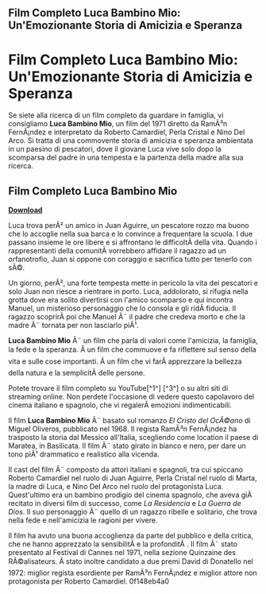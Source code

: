 ## Film Completo Luca Bambino Mio: Un'Emozionante Storia di Amicizia e Speranza

 


 
# Film Completo Luca Bambino Mio: Un'Emozionante Storia di Amicizia e Speranza
  
Se siete alla ricerca di un film completo da guardare in famiglia, vi consigliamo **Luca Bambino Mio**, un film del 1971 diretto da RamÃ³n FernÃ¡ndez e interpretato da Roberto Camardiel, Perla Cristal e Nino Del Arco. Si tratta di una commovente storia di amicizia e speranza ambientata in un paesino di pescatori, dove il giovane Luca vive solo dopo la scomparsa del padre in una tempesta e la partenza della madre alla sua ricerca.
 
## Film Completo Luca Bambino Mio


[**Download**](https://www.google.com/url?q=https%3A%2F%2Fbltlly.com%2F2tK4sa&sa=D&sntz=1&usg=AOvVaw3U7-aGEaQPFW_8WFDNxXj1)

  
Luca trova perÃ² un amico in Juan Aguirre, un pescatore rozzo ma buono che lo accoglie nella sua barca e lo convince a frequentare la scuola. I due passano insieme le ore libere e si affrontano le difficoltÃ  della vita. Quando i rappresentanti della comunitÃ  vorrebbero affidare il ragazzo ad un orfanotrofio, Juan si oppone con coraggio e sacrifica tutto per tenerlo con sÃ©.
  
Un giorno, perÃ², una forte tempesta mette in pericolo la vita dei pescatori e solo Juan non riesce a rientrare in porto. Luca, addolorato, si rifugia nella grotta dove era solito divertirsi con l'amico scomparso e qui incontra Manuel, un misterioso personaggio che lo consola e gli ridÃ  fiducia. Il ragazzo scoprirÃ  poi che Manuel Ã¨ il padre che credeva morto e che la madre Ã¨ tornata per non lasciarlo piÃ¹.
  
**Luca Bambino Mio** Ã¨ un film che parla di valori come l'amicizia, la famiglia, la fede e la speranza. Ã un film che commuove e fa riflettere sul senso della vita e sulle cose importanti. Ã un film che vi farÃ  apprezzare la bellezza della natura e la semplicitÃ  delle persone.
  
Potete trovare il film completo su YouTube[^1^] [^3^] o su altri siti di streaming online. Non perdete l'occasione di vedere questo capolavoro del cinema italiano e spagnolo, che vi regalerÃ  emozioni indimenticabili.
  
Il film **Luca Bambino Mio** Ã¨ basato sul romanzo *El Cristo del OcÃ©ano* di Miguel Oliveros, pubblicato nel 1968. Il regista RamÃ³n FernÃ¡ndez ha trasposto la storia dal Messico all'Italia, scegliendo come location il paese di Maratea, in Basilicata. Il film Ã¨ stato girato in bianco e nero, per dare un tono piÃ¹ drammatico e realistico alla vicenda.
  
Il cast del film Ã¨ composto da attori italiani e spagnoli, tra cui spiccano Roberto Camardiel nel ruolo di Juan Aguirre, Perla Cristal nel ruolo di Marta, la madre di Luca, e Nino Del Arco nel ruolo del protagonista Luca. Quest'ultimo era un bambino prodigio del cinema spagnolo, che aveva giÃ  recitato in diversi film di successo, come *La Residencia* e *La Guerra de Dios*. Il suo personaggio Ã¨ quello di un ragazzo ribelle e solitario, che trova nella fede e nell'amicizia le ragioni per vivere.
  
Il film ha avuto una buona accoglienza da parte del pubblico e della critica, che ne hanno apprezzato la sensibilitÃ  e la profonditÃ . Il film Ã¨ stato presentato al Festival di Cannes nel 1971, nella sezione Quinzaine des RÃ©alisateurs. Ã stato inoltre candidato a due premi David di Donatello nel 1972: miglior regista esordiente per RamÃ³n FernÃ¡ndez e miglior attore non protagonista per Roberto Camardiel.
 0f148eb4a0
